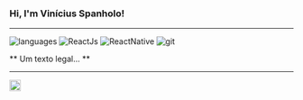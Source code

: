 ### Hi, I'm Vinícius Spanholo! &nbsp;&nbsp;

----

![languages](https://img.shields.io/static/v1?label=&message=languages:&color=555&style=flat-square)
![ReactJs](https://img.shields.io/static/v1?logo=react&label=&message=ReactJs&color=111&logoColor=AAA&style=flat-square&link=)
![ReactNative](https://img.shields.io/static/v1?logo=react&label=&message=ReactNative&color=111&logoColor=AAA&style=flat-square&link=)
![git](https://img.shields.io/static/v1?logo=git&label=&message=git&color=111&logoColor=AAA&style=flat-square)
&nbsp;&nbsp;&nbsp;

** Um texto legal... **
<br/>

----

<a href="https://www.linkedin.com/in/dev-vinicius-spanholo/">
  <img align="left" alt="Vinícius Spanholo LinkedIn" width="20px" src="https://cdn.jsdelivr.net/npm/simple-icons@v3/icons/linkedin.svg" />
</a>

&nbsp;&nbsp;&nbsp; 
